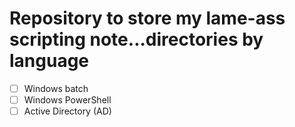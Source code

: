 # Repository to store my lame-ass scripting note...directories by language

- [ ] Windows batch
- [ ] Windows PowerShell
- [ ] Active Directory (AD)
